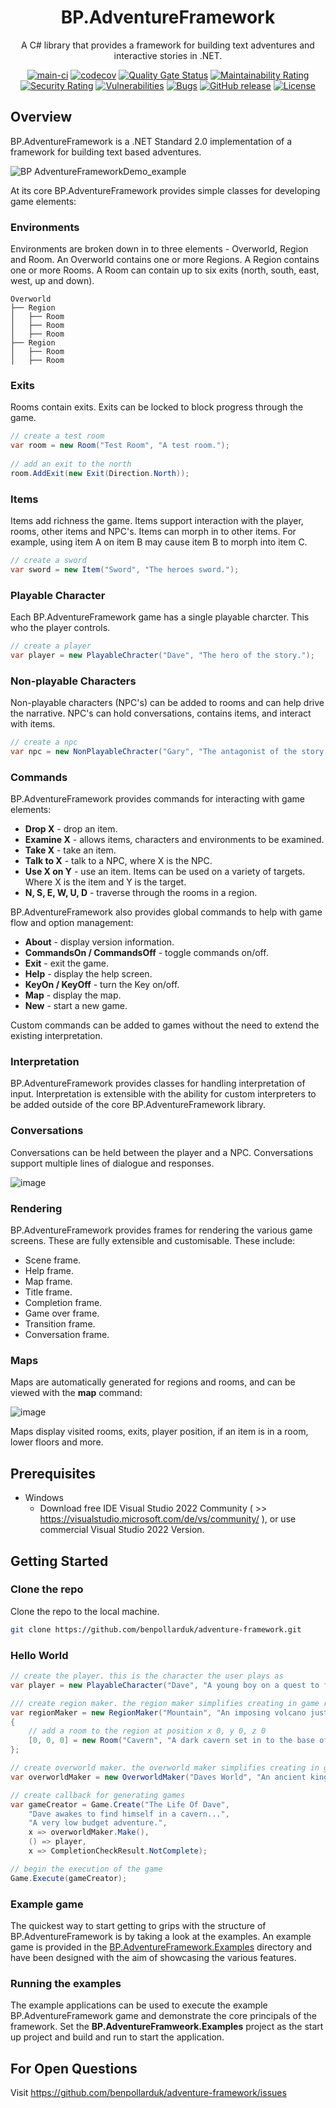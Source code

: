 <div align="center">

# BP.AdventureFramework
A C# library that provides a framework for building text adventures and interactive stories in .NET.

[![main-ci](https://github.com/benpollarduk/adventure-framework/actions/workflows/main-ci.yml/badge.svg)](https://github.com/benpollarduk/adventure-framework/actions/workflows/main-ci.yml)
[![codecov](https://codecov.io/gh/benpollarduk/adventure-framework/graph/badge.svg?token=X94GLVVA0T)](https://codecov.io/gh/benpollarduk/adventure-framework)
[![Quality Gate Status](https://sonarcloud.io/api/project_badges/measure?project=benpollarduk_adventure-framework&metric=alert_status)](https://sonarcloud.io/summary/new_code?id=benpollarduk_adventure-framework)
[![Maintainability Rating](https://sonarcloud.io/api/project_badges/measure?project=benpollarduk_adventure-framework&metric=sqale_rating)](https://sonarcloud.io/summary/new_code?id=benpollarduk_adventure-framework)
[![Security Rating](https://sonarcloud.io/api/project_badges/measure?project=benpollarduk_adventure-framework&metric=security_rating)](https://sonarcloud.io/summary/new_code?id=benpollarduk_adventure-framework)
[![Vulnerabilities](https://sonarcloud.io/api/project_badges/measure?project=benpollarduk_adventure-framework&metric=vulnerabilities)](https://sonarcloud.io/summary/new_code?id=benpollarduk_adventure-framework)
[![Bugs](https://sonarcloud.io/api/project_badges/measure?project=benpollarduk_adventure-framework&metric=bugs)](https://sonarcloud.io/summary/new_code?id=benpollarduk_adventure-framework)
[![GitHub release](https://img.shields.io/github/release/benpollarduk/adventure-framework.svg)](https://github.com/benpollarduk/adventure-framework/releases)
[![License](https://img.shields.io/github/license/benpollarduk/adventure-framework.svg)](https://opensource.org/licenses/MIT)

</div>

## Overview
BP.AdventureFramework is a .NET Standard 2.0 implementation of a framework for building text based adventures.

![BP AdventureFrameworkDemo_example](https://github.com/benpollarduk/adventure-framework/assets/129943363/20656e76-4e80-475e-aa73-93976d98c5c9)

At its core BP.AdventureFramework provides simple classes for developing game elements:

### Environments
Environments are broken down in to three elements - Overworld, Region and Room. An Overworld contains one or more Regions. A Region contains one or more Rooms. 
A Room can contain up to six exits (north, south, east, west, up and down).

```
Overworld
├── Region
│   ├── Room
│   ├── Room
│   ├── Room
├── Region
│   ├── Room
│   ├── Room
```

### Exits
Rooms contain exits. Exits can be locked to block progress through the game.

```csharp
// create a test room
var room = new Room("Test Room", "A test room.");
        
// add an exit to the north
room.AddExit(new Exit(Direction.North));
```

### Items
Items add richness the game. Items support interaction with the player, rooms, other items and NPC's. Items can morph in to other items. 
For example, using item A on item B may cause item B to morph into item C.

```csharp
// create a sword
var sword = new Item("Sword", "The heroes sword.");
```

### Playable Character
Each BP.AdventureFramework game has a single playable charcter. This who the player controls.

```csharp
// create a player
var player = new PlayableChracter("Dave", "The hero of the story.");
```

### Non-playable Characters
Non-playable characters (NPC's) can be added to rooms and can help drive the narrative. NPC's can hold conversations, contains items, 
and interact with items.

```csharp
// create a npc
var npc = new NonPlayableChracter("Gary", "The antagonist of the story.");
```
  
### Commands
  
BP.AdventureFramework provides commands for interacting with game elements:
  * **Drop X** - drop an item.
  * **Examine X** - allows items, characters and environments to be examined.
  * **Take X** - take an item.
  * **Talk to X** - talk to a NPC, where X is the NPC.
  * **Use X on Y** - use an item. Items can be used on a variety of targets. Where X is the item and Y is the target.
  * **N, S, E, W, U, D** - traverse through the rooms in a region.

BP.AdventureFramework also provides global commands to help with game flow and option management:
  * **About** - display version information.
  * **CommandsOn / CommandsOff** - toggle commands on/off.
  * **Exit** - exit the game.
  * **Help** - display the help screen.
  * **KeyOn / KeyOff** - turn the Key on/off.
  * **Map** - display the map.
  * **New** - start a new game.

Custom commands can be added to games without the need to extend the existing interpretation.

### Interpretation

BP.AdventureFramework provides classes for handling interpretation of input. Interpretation is extensible with the ability for custom interpreters to be added outside of the core BP.AdventureFramework library.

### Conversations

Conversations can be held between the player and a NPC. Conversations support multiple lines of dialogue and responses.

![image](https://github.com/ben-pollard-uk/adventure-framework/assets/129943363/5ed1afc0-1ab8-4d35-9c90-dd848f18bfda)
  
### Rendering

BP.AdventureFramework provides frames for rendering the various game screens. These are fully extensible and customisable. These include:
   * Scene frame.
   * Help frame.
   * Map frame.
   * Title frame.
   * Completion frame.
   * Game over frame.
   * Transition frame.
   * Conversation frame.

### Maps
  
Maps are automatically generated for regions and rooms, and can be viewed with the **map** command:

![image](https://github.com/ben-pollard-uk/adventure-framework/assets/129943363/b6c05233-6856-4103-be44-be1c73a85874)

Maps display visited rooms, exits, player position, if an item is in a room, lower floors and more.

## Prerequisites
 * Windows
   * Download free IDE Visual Studio 2022 Community ( >> https://visualstudio.microsoft.com/de/vs/community/ ), or use commercial Visual Studio 2022 Version.

## Getting Started

### Clone the repo
Clone the repo to the local machine.
```bash
git clone https://github.com/benpollarduk/adventure-framework.git
```

### Hello World
```csharp
// create the player. this is the character the user plays as
var player = new PlayableCharacter("Dave", "A young boy on a quest to find the meaning of life.");

/// create region maker. the region maker simplifies creating in game regions. a region contains a series of rooms
var regionMaker = new RegionMaker("Mountain", "An imposing volcano just East of town.")
{
    // add a room to the region at position x 0, y 0, z 0
    [0, 0, 0] = new Room("Cavern", "A dark cavern set in to the base of the mountain.")
};

// create overworld maker. the overworld maker simplifies creating in game overworlds. an overworld contains a series or regions
var overworldMaker = new OverworldMaker("Daves World", "An ancient kingdom.", regionMaker);

// create callback for generating games
var gameCreator = Game.Create("The Life Of Dave",
    "Dave awakes to find himself in a cavern...",
    "A very low budget adventure.",
    x => overworldMaker.Make(),
    () => player,
    x => CompletionCheckResult.NotComplete);

// begin the execution of the game
Game.Execute(gameCreator);
```

### Example game
The quickest way to start getting to grips with the structure of BP.AdventureFramework is by taking a look at the examples.
An example game is provided in the [BP.AdventureFramework.Examples](https://github.com/benpollarduk/adventure-framework/tree/main/BP.AdventureFramework.Examples) directory 
and have been designed with the aim of showcasing the various features.

### Running the examples
The example applications can be used to execute the example BP.AdventureFramework game and demonstrate the core principals of the framework. 
Set the **BP.AdventureFramweork.Examples** project as the start up project and build and run to start the application.

## For Open Questions
Visit https://github.com/benpollarduk/adventure-framework/issues
